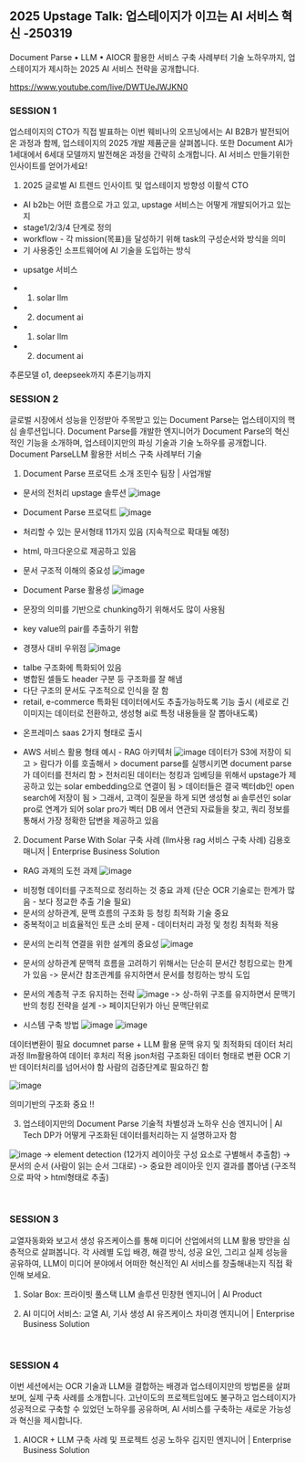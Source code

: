 ## 2025 Upstage Talk: 업스테이지가 이끄는 AI 서비스 혁신 -250319 
Document Parse • LLM • AIOCR 활용한 서비스 구축 사례부터 기술 노하우까지, 업스테이지가 제시하는 2025 AI 서비스 전략을 공개합니다.

‍https://www.youtube.com/live/DWTUeJWJKN0

### SESSION 1
업스테이지의 CTO가 직접 발표하는 이번 웨비나의 오프닝에서는 AI B2B가 발전되어 온 과정과 함께, 업스테이지의 2025 개발 제품군을 살펴봅니다. 또한 Document AI가 1세대에서 6세대 모델까지 발전해온 과정을 간략히 소개합니다. AI 서비스 만들기위한 인사이트를 얻어가세요!

1) 2025 글로벌 AI 트렌드 인사이트 및 업스테이지 방향성
이활석 CTO

- AI b2b는 어떤 흐름으로 가고 있고, upstage 서비스는 어떻게 개발되어가고 있는 지 
- stage1/2/3/4 단계로 정의
- workflow - 각 mission(목표)을 달성하기 위해 task의 구성순서와 방식을 의미  
- 기 사용중인 소프트웨어에 AI 기술을 도입하는 방식 

* upsatge 서비스
- 1. solar llm 
- 2. document ai

- 1. solar llm 
- 2. document ai

추론모델 o1, deepseek까지 
추론기능까지 


### SESSION 2
글로벌 시장에서 성능을 인정받아 주목받고 있는 Document Parse는 업스테이지의 핵심 솔루션입니다. Document Parse를 개발한 엔지니어가 Document Parse의 혁신적인 기능을 소개하며, 업스테이지만의 파싱 기술과 기술 노하우를 공개합니다.
Document ParseLLM  활용한 서비스 구축 사례부터 기술

1) Document Parse 프로덕트 소개
조민수 팀장 | 사업개발

* 문서의 전처리 upstage 솔루션
![image](https://github.com/user-attachments/assets/edb298b1-5be1-4df4-af5e-1fdefcaa9997)

* Document Parse 프로덕트
![image](https://github.com/user-attachments/assets/0a026715-5152-464f-8aad-958665a0745c)
- 처리할 수 있는 문서형태 11가지 있음 (지속적으로 확대될 예정)
- html, 마크다운으로 제공하고 있음 

- 문서 구조적 이해의 중요성 
![image](https://github.com/user-attachments/assets/01aa52cc-1a1b-46eb-a8ed-491d10947c94)

-  Document Parse 활용성
![image](https://github.com/user-attachments/assets/9ab57f6e-2bda-4380-bcb5-71d5ce5d432b)
- 문장의 의미를 기반으로 chunking하기 위해서도 많이 사용됨 
- key value의 pair를 추출하기 위함

* 경쟁사 대비 우위점
![image](https://github.com/user-attachments/assets/30c9c6d1-b4ca-4b06-96b2-c5fc84c09e8e)
- talbe 구조화에 특화되어 있음
- 병합된 셀들도 header 구분 등 구조화를 잘 해냄
- 다단 구조의 문서도 구조적으로 인식을 잘 함
- retail, e-commerce 특화된 데이터에서도 추출가능하도록 기능 출시 (세로로 긴 이미지는 데이터로 전환하고, 생성형 ai로 특정 내용들을 잘 뽑아내도록)

*  온프레미스 saas 2가지 형태로 출시

* AWS 서비스 활용 형태 예시 - RAG 아키텍처 
![image](https://github.com/user-attachments/assets/5136622c-edc8-479c-a46b-0924417a8346)
데이터가 S3에 저장이 되고 > 람다가 이를 호출해서 > document parse를 실행시키면 document parse가 데이터를 전처리 함 > 전처리된 데이터는 청킹과 임베딩을 위해서 upstage가 제공하고 있는 solar embedding으로 연결이 됨 > 데이터들은 결국 벡터db인 open search에 저장이 됨 > 그래서, 고객이 질문을 하게 되면 생성형 ai 솔루션인 solar pro로 연계가 되어 solar pro가 벡터 DB 에서 연관되 자료들을 찾고, 쿼리 정보를 통해서 가장 정확한 답변을 제공하고 있음 

2) Document Parse With Solar 구축 사례 (llm사용 rag 서비스 구축 사례) 
김용호 매니저 | Enterprise Business Solution

* RAG 과제의 도전 과제
![image](https://github.com/user-attachments/assets/e86b7b7c-11c6-4f7d-9589-ca322198d7e9)
- 비정형 데이터를 구조적으로 정리하는 것 중요 과제
(단순 OCR 기술로는 한계가 많음 - 보다 정교한 추출 기술 필요)
- 문서의 상하관계, 문맥 흐름의 구조화 등 청킹 최적화 기술 중요
- 중복적이고 비효율적인 토큰 소비 문제 - 데이터처리 과정 및 청킹 최적화 적용

* 문서의 논리적 연결을 위한 설계의 중요성 
![image](https://github.com/user-attachments/assets/cc98390b-10eb-445b-8b9f-0f198adb230d)
- 문서의 상하관계 문맥적 흐름을 고려하기 위해서는 단순히 문서간 청킹으로는 한계가 있음
  -> 문서간 참조관계를 유지하면서 문서를 청킹하는 방식 도입

* 문서의 계층적 구조 유지하는 전략 
![image](https://github.com/user-attachments/assets/bd77f66d-7886-46d3-8797-26b8988c0236)
-> 상-하위 구조를 유지하면서 문맥기반의 청킹 전략을 설계
-> 페이지단위가 아닌 문맥단위로 

* 시스템 구축 방법
![image](https://github.com/user-attachments/assets/dda2c047-9bf3-45c5-a5f0-9d5388fffb91)
![image](https://github.com/user-attachments/assets/d074e1a6-3f5a-48eb-ba51-8366888e2130)

데이터변환이 필요 
documnet parse + LLM 활용 
문맥 유지 및 최적화되 데이터 처리 과정 
llm활용하여 데이터 후처리 적용 
json처럼 구조화된 데이터 형태로 변환 
OCR 기반 데이터처리를 넘어서야 함 
사람의 검증단계로 필요하긴 함 


![image](https://github.com/user-attachments/assets/104b8cad-1e3f-48c5-a30d-75a9107f02a1)

의미기반의 구조화 중요 !! 

3) 업스테이지만의 Document Parse 기술적 차별성과 노하우
신승 엔지니어  | AI Tech
DP가 어떻게 구조화된 데이터를처리하는 지 설명하고자 함

![image](https://github.com/user-attachments/assets/853adbdd-b1e8-48a6-aaa4-c200613361f0)
-> element detection (12가지 레이아웃 구성 요소로 구별해서 추출함)
-> 문서의 순서 (사람이 읽는 순서 그대로) 
-> 중요한 레이아웃 인지 결과를 뽑아냄 (구조적으로 파악 > html형태로 추출) 


‍


### SESSION 3
교열자동화와 보고서 생성 유즈케이스를 통해 미디어 산업에서의 LLM 활용 방안을 심층적으로 살펴봅니다. 각 사례별 도입 배경, 해결 방식, 성공 요인, 그리고 실제 성능을 공유하여, LLM이 미디어 분야에서 어떠한 혁신적인 AI 서비스를 창출해내는지 직접 확인해 보세요.

1) Solar Box: 프라이빗 풀스택 LLM 솔루션
민창현 엔지니어  | AI Product

2) AI 미디어 서비스: 교열 AI, 기사 생성 AI 유즈케이스
차미경 엔지니어  | Enterprise Business Solution
‍

‍

### SESSION 4
이번 세션에서는 OCR 기술과 LLM을 결합하는 배경과 업스테이지만의 방법론을 살펴보며, 실제 구축 사례를 소개합니다. 고난이도의 프로젝트임에도 불구하고 업스테이지가 성공적으로 구축할 수 있었던 노하우를 공유하며, AI 서비스를 구축하는 새로운 가능성과 혁신을 제시합니다.

1) AIOCR + LLM 구축 사례 및 프로젝트 성공 노하우
김지민 엔지니어  | Enterprise Business Solution



‍
